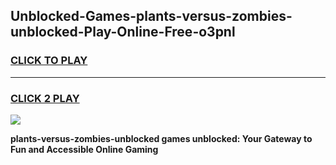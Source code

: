 
## Unblocked-Games-plants-versus-zombies-unblocked-Play-Online-Free-o3pnl
<h3>
<a href="https://premium76.site?title=plants-versus-zombies-unblocked&ref=26A">CLICK TO PLAY</a></h3>
<hr>

<h3>
<a href="https://premium76.site?title=plants-versus-zombies-unblocked&ref=26A">CLICK 2 PLAY</a>
  
</h3>

<a href="https://premium76.site?title=plants-versus-zombies-unblocked&ref=26A"><img src="https://clearcache.store/games.png"></a>


**plants-versus-zombies-unblocked games unblocked: Your Gateway to Fun and Accessible Online Gaming**
